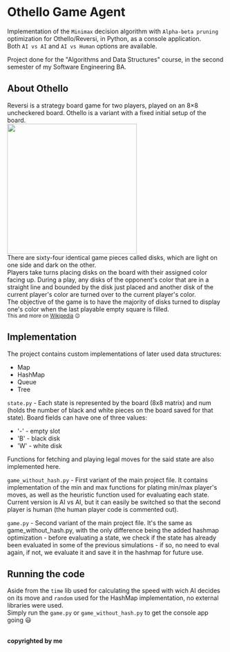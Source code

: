 # Othello Game Agent
Implementation of the ``Minimax`` decision algorithm with ``Alpha-beta pruning`` optimization for Othello/Reversi, in Python, as a console application. <br />
Both ``AI vs AI`` and ``AI vs Human`` options are available.

Project done for the "Algorithms and Data Structures" course, in the second semester of my Software Engineering BA.

## About Othello
Reversi is a strategy board game for two players, played on an 8×8 uncheckered board. Othello is a variant with a fixed initial setup of the board.<br />
<img src="https://www.activitytailor.com/wp-content/uploads/2011/07/othello2.jpg" width="300" /> <br />
There are sixty-four identical game pieces called disks, which are light on one side and dark on the other. <br />
Players take turns placing disks on the board with their assigned color facing up. During a play, any disks of the opponent's color that are in a straight line and bounded by the disk just placed and another disk of the current player's color are turned over to the current player's color. <br />
The objective of the game is to have the majority of disks turned to display one's color when the last playable empty square is filled. <br />
<sub>This and more on [Wikipedia](https://en.wikipedia.org/wiki/Reversi) :wink:</sub>

## Implementation
The project contains custom implementations of later used data structures:
- Map
- HashMap
- Queue
- Tree

``state.py`` - Each state is represented by the board (8x8 matrix) and num (holds the number of black and white pieces on the board saved for that state). Board fields can have one of three values:
- '-' - empty slot
- 'B' - black disk
- 'W' - white disk

Functions for fetching and playing legal moves for the said state are also implemented here.

``game_without_hash.py`` - First variant of the main project file. It contains implementation of the min and max functions for plating min/max player's moves, as well as the heuristic function used for evaluating each state. Current version is AI vs AI, but it can easily be switched so that the second player is human (the human player code is commented out).

``game.py`` - Second variant of the main project file. It's the same as game_without_hash.py, with the only difference being the added hashmap optimization - before evaluating a state, we check if the state has already been evaluated in some of the previous simulations - if so, no need to eval again, if not, we evaluate it and save it in the hashmap for future use.

## Running the code
Aside from the ``time`` lib used for calculating the speed with wich AI decides on its move and ``random`` used for the HashMap implementation, no external libraries were used. <br />
Simply run the ``game.py`` or ``game_without_hash.py`` to get the console app going 😃
<br />
<br />

**copyrighted by me**
